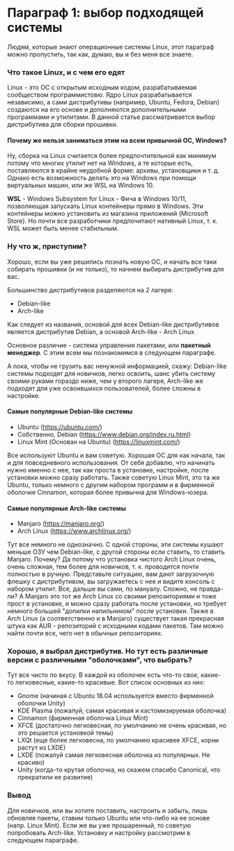 # Параграф 1: выбор подходящей системы  

Людям, которые знают операционные системы Linux, этот параграф можно пропустить, так как, думаю, вы и без меня все знаете.  



### Что такое Linux, и с чем его едят

Linux - это ОС с открытым исходным кодом, разрабатываемая сообществом программистовю. Ядро Linux разрабатывается независимо, а сами дистрибутивы (например, Ubuntu, Fedora, Debian) создаются на его основе и дополняются дополнительными программами и утилитами. В данной статье рассматривается выбор дистрибутива для сборки прошивки.


#### Почему же нельзя заниматься этим на всем привычной ОС, Windows?

Ну, сборка на Linux считается более предпочтительной как минимум потому что многих утилит нет на Windows, а те которые есть, поставляются в крайне неудобной форме: архивы, установщики и т. д.  Однако есть возможность делать это на Windows при помощи виртуальных машин, или же WSL на Windows 10.

**WSL** - Windows Subsystem for Linux - Фича в Windows 10/11, позволяющая запускать Linux контейнеры прямо в Windows. Эти контейнеры можно установить из магазина приложений (Microsoft Store). Но почти все разработчики предпочитают нативный Linux, т. к. WSL может быть менее стабильным.



### Ну что ж, приступим?

Хорошо, если вы уже решились познать новую ОС, и начать все таки собирать прошивки (и не только), то начнем выбирать дистрибутив для вас.

Большинство дистрибутивов разделяются на 2 лагеря:

- Debian-like
- Arch-like

Как следует из названия, основой для всех Debian-like дистрибутивов является дистрибутив Debian, а основой Arch-like - Arch Linux

Основное различие - система управления пакетами, или **пакетный менеджер**. С этим всем мы познакомимся в следующем параграфе. 

А пока, чтобы не грузить вас ненужной информацией, скажу: Debian-like системы подходят для новичков, легко освоить, шанс убить систему своими руками гораздо ниже, чем у второго лагеря, Arch-like же подходят для уже освоившихся пользователей, более сложны в настройке.  


#### Самые популярные Debian-like системы

- Ubuntu (https://ubuntu.com/)
- Собственно, Debian (https://www.debian.org/index.ru.html)
- Linux Mint (Основан на Ubuntu) (https://linuxmint.com/)

Все используют Ubuntu и вам советую. Хорошая ОС для как начала, так и для повседневного использования. От себя добавлю, что начинать нужно именно с нее, так как проста в установке, настройке, после установки можно сразу работать. Также советую Linux Mint, это та же Ubuntu, только немного с другим набором программ и в фирменной оболочке Cinnamon, которая более привычна для Windows-юзера.  


#### Самые популярные Arch-like системы

- Manjaro (https://manjaro.org/)
- Arch Linux (https://www.archlinux.org/)

Тут все немного не однозначно. С одной стороны, эти системы кушают меньше ОЗУ чем Debian-like, с другой стороны если ставить, то ставить Manjaro. Почему? Да потому что установка чистого Arch Linux очень, очень сложная, тем более для новичков, т. к. проводится почти полностью в ручную. Представьте ситуацию, вам дают загрузочную флешку с дистрибутивом, вы загружаетесь с нее и видите консоль с набором утилит. Все, дальше вы сами, по мануалу. Сложно, не правда-ли? А Manjaro это тот же Arch Linux со своими репозиториями и тоже прост в установке, и можно сразу работать после установки, но требует немного большей "допилки напильником" после установки. Также в Arch Linux (а соответственно и в Manjaro) существует такая прекрасная штука как AUR - репозиторий с исходными кодами пакетов. Там можно найти почти все, чего нет в обычных репозиториях.  



### Хорошо, я выбрал дистрибутив. Но тут есть различные версии с различными "оболочками", что выбрать?

Тут все чисто по вкусу. В каждой из оболочек есть что-то свое, какие-то легковесные, какие-то красивые. Вот список основных из них:

- Gnome (начиная с Ubuntu 18.04 используется вместо фирменной оболочки Unity)
- KDE Plasma (пожалуй, самая красивая и кастомизируемая оболочка)
- Cinnamon (фирменная оболочка Linux Mint)
- XFCE (достаточно легковесная, по умолчанию не очень красивая, но это решается установкой темы)
- LXQt (еще более легковесна, по умолчанию красивее XFCE, корни растут из LXDE)
- LXDE (пожалуй самая легковесная оболочка из популярных. Не красиво)
- Unity (когда-то крутая оболочка, но скажем спасибо Canonical, что прекратили ее развитие)



### Вывод

Для новичков, или вы хотите поставить, настроить и забыть, лишь обновляя пакеты, ставим только Ubuntu или что-либо на ее основе (напр. Linux Mint). Если же вы уже прошаренный, то советую попробовать Arch-like. Установку и настройку рассмотрим в следующем параграфе.
